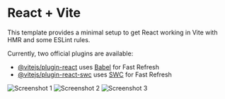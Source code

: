 # React + Vite

This template provides a minimal setup to get React working in Vite with HMR and some ESLint rules.




Currently, two official plugins are available:


- [@vitejs/plugin-react](https://github.com/vitejs/vite-plugin-react/blob/main/packages/plugin-react/README.md) uses [Babel](https://babeljs.io/) for Fast Refresh
- [@vitejs/plugin-react-swc](https://github.com/vitejs/vite-plugin-react-swc) uses [SWC](https://swc.rs/) for Fast Refresh



![Screenshot 1](screenshots/1.png)
![Screenshot 2](screenshots/2.png)
![Screenshot 3](screenshots/3.png)
